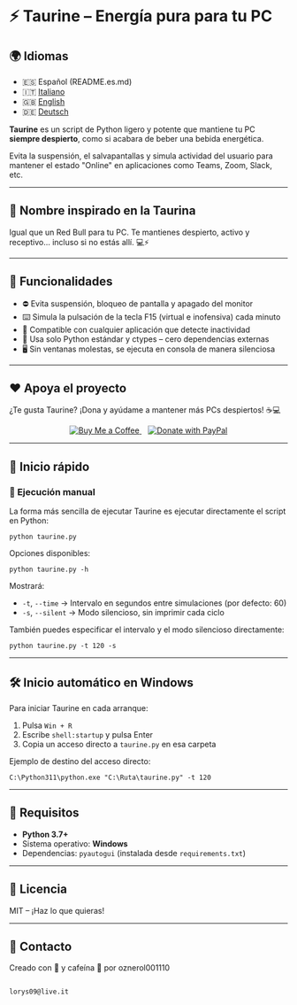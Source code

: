 # ⚡ Taurine – Energía pura para tu PC

## 🌍 Idiomas
- 🇪🇸 Español (README.es.md)
- 🇮🇹 [Italiano](../README.md)
- 🇬🇧 [English](README.en.md)
- 🇩🇪 [Deutsch](README.de.md)

**Taurine** es un script de Python ligero y potente que mantiene tu PC **siempre despierto**, como si acabara de beber una bebida energética.

Evita la suspensión, el salvapantallas y simula actividad del usuario para mantener el estado "Online" en aplicaciones como Teams, Zoom, Slack, etc.

---

## 🐂 Nombre inspirado en la **Taurina**

Igual que un Red Bull para tu PC. Te mantienes despierto, activo y receptivo… incluso si no estás allí. 💻⚡

---

## 🧠 Funcionalidades

- ⛔ Evita suspensión, bloqueo de pantalla y apagado del monitor  
- ⌨️ Simula la pulsación de la tecla F15 (virtual e inofensiva) cada minuto  
- 🧩 Compatible con cualquier aplicación que detecte inactividad  
- 🐍 Usa solo Python estándar y ctypes – cero dependencias externas  
- 🖥️ Sin ventanas molestas, se ejecuta en consola de manera silenciosa  

---

## ❤️ Apoya el proyecto

¿Te gusta Taurine? ¡Dona y ayúdame a mantener más PCs despiertos! ☕💻

<p align="center">
  <a href="https://www.buymeacoffee.com/oznerol" target="_blank">
    <img src="https://cdn.buymeacoffee.com/buttons/v2/default-yellow.png" alt="Buy Me a Coffee">
  </a>
  &nbsp;&nbsp;
  <a href="https://www.paypal.com/donate/?hosted_button_id=L95AXFR3LEZ7Q" target="_blank">
    <img src="https://img.shields.io/badge/PayPal-00457C?style=for-the-badge&logo=paypal&logoColor=white" alt="Donate with PayPal">
  </a>
</p>

---

## 🚀 Inicio rápido

### 🔁 Ejecución manual

La forma más sencilla de ejecutar Taurine es ejecutar directamente el script en Python:

    python taurine.py

Opciones disponibles:

    python taurine.py -h

Mostrará:

- `-t`, `--time` → Intervalo en segundos entre simulaciones (por defecto: 60)  
- `-s`, `--silent` → Modo silencioso, sin imprimir cada ciclo  

También puedes especificar el intervalo y el modo silencioso directamente:

    python taurine.py -t 120 -s

---

## 🛠 Inicio automático en Windows

Para iniciar Taurine en cada arranque:  

1. Pulsa `Win + R`  
2. Escribe `shell:startup` y pulsa Enter  
3. Copia un acceso directo a `taurine.py` en esa carpeta  

Ejemplo de destino del acceso directo:

    C:\Python311\python.exe "C:\Ruta\taurine.py" -t 120

---

## 🔧 Requisitos

- **Python 3.7+**  
- Sistema operativo: **Windows**  
- Dependencias: `pyautogui` (instalada desde `requirements.txt`)  

---

## 📄 Licencia

MIT – ¡Haz lo que quieras!  

---

## 💬 Contacto

Creado con 💪 y cafeína 🤭 por oznerol001110  

```

lorys09@live.it

```
